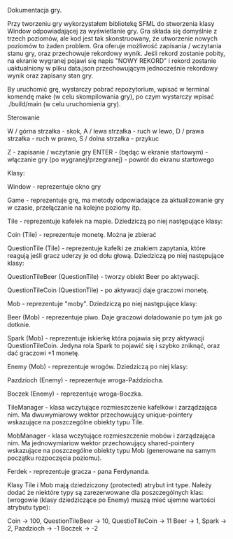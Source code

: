 Dokumentacja gry.

Przy tworzeniu gry wykorzystałem bibliotekę SFML do stworzenia klasy Window odpowiadającej za wyświetlanie gry. Gra składa się domyślnie z trzech poziomów, ale kod jest tak skonstruowany, że utworzenie nowych poziomów to żaden problem. Gra oferuje możliwość zapisania / wczytania stanu gry, oraz przechowuje rekordowy wynik. Jeśli rekord zostanie pobity, na ekranie wygranej pojawi się napis "NOWY REKORD" i rekord zostanie uaktualniony w pliku data.json przechowującym jednocześnie rekordowy wynik oraz zapisany stan gry.

By uruchomić grę, wystarczy pobrać repozytorium, wpisać w terminal komendę make (w celu skompilowania gry), po czym wystarczy wpisać
./build/main (w celu uruchomienia gry).

Sterowanie

W / górna strzałka - skok,
A / lewa strzałka - ruch w lewo,
D / prawa strzałka - ruch w prawo,
S / dolna strzałka - przykuc

Z - zapisanie / wczytanie gry
ENTER - (będąc w ekranie startowym) - włączanie gry
(po wygranej/przegranej) - powrót do ekranu startowego

Klasy:

Window - reprezentuje okno gry

Game - reprezentuje grę, ma metody odpowiadające za aktualizowanie gry w czasie, przełączanie na kolejne poziomy itp.

Tile - reprezentuje kafelek na mapie. Dziedziczą po niej następujące klasy:
    
Coin (Tile) - reprezentuje monetę. Można je zbierać

QuestionTile (Tile) - reprezentuje kafelki ze znakiem zapytania, które reagują jeśli gracz uderzy je od dołu głową. Dziedziczą po niej następujące klasy:

QuestionTileBeer (QuestionTile) - tworzy obiekt Beer po aktywacji.

QuestionTileCoin (QuestionTile) - po aktywacji daje graczowi monetę.

Mob - reprezentuje "moby". Dziedziczą po niej następujące klasy:

Beer (Mob) - reprezentuje piwo. Daje graczowi doładowanie po tym jak go dotknie.

Spark (Mob) - reprezentuje iskierkę która pojawia się przy aktywacji QuestionTileCoin. Jedyna rola Spark to pojawić się i szybko zniknąć, oraz dać graczowi +1 monetę.

Enemy (Mob) - reprezentuje wrogów. Dziedziczą po niej klasy:

Pazdzioch (Enemy) - reprezentuje wroga-Paździocha.

Boczek (Enemy) - reprezentuje wroga-Boczka.


TileManager - klasa wczytujące rozmieszczenie kafelków i zarządzająca nim. Ma dwuwymiarowy wektor przechowujący unique-pointery wskazujące na poszczególne obiekty typu Tile.

MobManager - klasa wczytujące rozmieszczenie mobów i zarządzająca nim. Ma jednowymiariow wektor przechowujący shared-pointery wskazujące na poszczególne obiekty typu Mob (generowane na samym początku rozpoczęcia poziomu).

Ferdek - reprezentuje gracza - pana Ferdynanda.


Klasy Tile i Mob mają dziedziczony (protected) atrybut int type. Należy dodać że niektóre typy są zarezerwowane dla poszczególnych klas:
(wrogowie (klasy dziedziczące po Enemy) muszą mieć ujemne wartości atrybutu type):


Coin -> 100,
QuestionTileBeer -> 10,
QuestioTileCoin -> 11
Beer -> 1,
Spark -> 2,
Pazdzioch -> -1
Boczek -> -2
